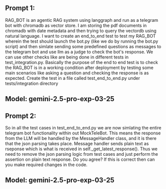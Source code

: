 ## Prompt 1:
RAG_BOT is  an  agentic RAG system using langgraph and run as a telegram bot with chromadb as vector store.  I am storing the pdf documents in chromadb with date metadata and then trying to query the vectordb using natural language. I want to create an end_to_end test to test my RAG_BOT wherein the test should launch the bot.py (like we do by running the bot.py script) and then simlate sending some predefined questions as messages to the telegram bot and use llm as a judge to check the bot's response. We can use other checks like are being done in different tests in test_integration.py. Basically the purpose of the end to end test is to check the RAG_BOT is in a working condition after deployment by testing some main scenarios like asking a question and checking the response is as expected. Create the test in a file called test_end_to_end.py under tests/integration directory

## Model: gemini-2.5-pro-exp-03-25

## Prompt 2:
So in all the test cases in test_end_to_end.py we are now simlating the entire telegram bot functionality within out MockTeleBot. This means the response from the LLM will be handled by the MessageHandler class, and it is there that the json parsing takes place. Message handler sends plain text as rseponse which is what is received in self._get_latest_response(). Thus we need to remove the json parsing logic from test cases and just perform the assertion on plain text response. Do you agree? If this is correct then can you make required changes in the code.  

## Model: gemini-2.5-pro-exp-03-25


